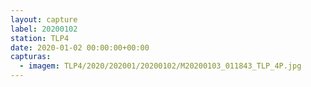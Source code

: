 ```yaml
---
layout: capture
label: 20200102
station: TLP4
date: 2020-01-02 00:00:00+00:00
capturas:
  - imagem: TLP4/2020/202001/20200102/M20200103_011843_TLP_4P.jpg
---
```

